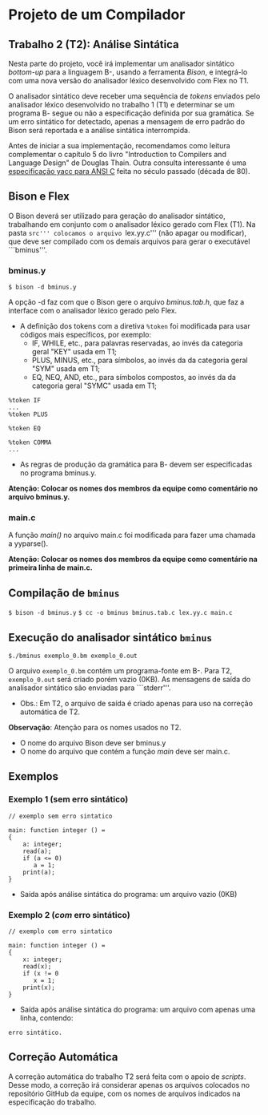 # Projeto de um Compilador

## Trabalho 2 (T2): Análise Sintática

Nesta parte do projeto, você irá implementar um analisador sintático _bottom-up_ 
para a linguagem B-, usando a ferramenta _Bison_,
e integrá-lo com uma nova versão do analisador léxico desenvolvido com Flex no T1.

O analisador sintático deve receber uma sequência de _tokens_ 
enviados pelo analisador léxico desenvolvido no trabalho 1 (T1)
e determinar se um programa B- segue ou não 
a especificação definida por sua gramática.
Se um erro sintático for detectado, 
apenas a mensagem de erro padrão do Bison será reportada e 
a análise sintática interrompida. 

Antes de iniciar a sua implementação, recomendamos como leitura complementar o capítulo 5
do livro "Introduction to Compilers and Language Design" de Douglas Thain.
Outra consulta interessante é uma [especificação yacc para ANSI C](https://www.lysator.liu.se/c/ANSI-C-grammar-y.html) feita no século passado (década de 80).

## Bison e Flex

O Bison deverá ser utilizado para geração do analisador sintático,
trabalhando em conjunto com o analisador léxico 
gerado com Flex (T1).
Na pasta ```src''' colocamos o arquivo ```lex.yy.c''' (não apagar ou modificar),
que deve ser compilado com os demais arquivos para gerar o executável ```bminus'''.

### bminus.y

```$ bison -d bminus.y```

A opção -d faz com que o Bison gere o arquivo _bminus.tab.h_, 
que faz a interface com o analisador léxico gerado pelo Flex.

- A definição dos tokens com a diretiva ```%token``` foi modificada para usar códigos mais específicos, por exemplo:
   - IF, WHILE, etc., para palavras reservadas, ao invés da categoria geral "KEY" usada em T1;
   - PLUS, MINUS, etc., para símbolos, ao invés da da categoria geral "SYM" usada em T1;
   - EQ, NEQ, AND, etc., para símbolos compostos, ao invés da da categoria geral "SYMC" usada em T1;

```
%token IF 
...
%token PLUS

%token EQ

%token COMMA
...
``` 

- As regras de produção da gramática para B- devem ser especificadas no programa bminus.y.

__Atenção: Colocar os nomes dos membros da equipe como comentário no arquivo bminus.y.__

### main.c

A função _main()_ no arquivo main.c foi  modificada para fazer uma chamada a yyparse().

__Atenção: Colocar os nomes dos membros da equipe como comentário na primeira linha de main.c.__

## Compilação de ```bminus```

```$ bison -d bminus.y```
```$ cc -o bminus bminus.tab.c lex.yy.c main.c```

## Execução do analisador sintático ```bminus```

```$./bminus exemplo_0.bm exemplo_0.out``` 


O arquivo ```exemplo_0.bm``` contém um programa-fonte em B-.
Para T2, ```exemplo_0.out``` será criado porém vazio (0KB).
As mensagens de saída do analisador sintático são enviadas para ```stderr'''.
- Obs.: Em T2, o arquivo de saída é criado apenas para uso na correção automática de T2.


**Observação**:  Atenção para os nomes usados no T2.
- O nome do arquivo Bison deve ser bminus.y
- O nome do arquivo que contém a função _main_ deve ser main.c.

## Exemplos

### Exemplo 1 (sem erro sintático)

```
// exemplo sem erro sintatico

main: function integer () =
{
    a: integer;
    read(a);
    if (a <= 0) 
       a = 1;
    print(a);
}
```

- Saída após análise sintática do programa: um arquivo vazio (0KB)

### Exemplo 2 (*com* erro sintático)

```
// exemplo com erro sintatico

main: function integer () =
{
    x: integer;
    read(x);
    if (x != 0 
       x = 1;
    print(x);
}
```

- Saída após análise sintática do programa: um arquivo com apenas uma linha, contendo:

```erro sintático.```


## Correção Automática

A correção automática do trabalho T2 será feita com o apoio de _scripts_.
Desse modo, a correção irá considerar apenas os arquivos colocados 
no repositório GitHub da equipe,
com os nomes de arquivos indicados na especificação do trabalho.

